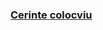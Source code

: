### [Cerinte colocviu](https://github.com/flawreen/University-FMI/blob/main/POO/Colocviu%202023/Colocviu%20poo%20mai%202023.pdf)
